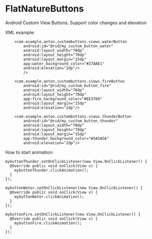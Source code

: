 # FlatNatureButtons
Android Custom View Buttons. Support color changes and elevation

XML example:

        <com.example.anton.custombuttons.views.waterButton
            android:id="@+id/my_custom_button_water"
            android:layout_width="70dp"
            android:layout_height="70dp"
            android:layout_margin="15dp"
            app:water_background_color="#27AAE1"
            android:elevation="2dp"/>
            />

        <com.example.anton.custombuttons.views.fireButton
            android:id="@+id/my_custom_button_fire"
            android:layout_width="70dp"
            android:layout_height="70dp"
            app:fire_background_color="#EE3769"
            android:layout_margin="15dp"
            android:elevation="2dp"/>

        <com.example.anton.custombuttons.views.thunderButton
            android:id="@+id/my_custom_button_thunder"
            android:layout_width="70dp"
            android:layout_height="70dp"
            android:layout_margin="15dp"
            app:thunder_background_color="#5A5A5A"
            android:elevation="2dp"/>
            
            
How to start animation:

    mybuttonThunder.setOnClickListener(new View.OnClickListener() {
      @Override public void onClick(View v) {
        mybuttonThunder.clickAnimation();
      }
    });

    mybuttonWater.setOnClickListener(new View.OnClickListener() {
      @Override public void onClick(View v) {
        mybuttonWater.clickAnimation();
      }
    });

    mybuttonFire.setOnClickListener(new View.OnClickListener() {
      @Override public void onClick(View v) {
        mybuttonFire.clickAnimation();
      }
    });
